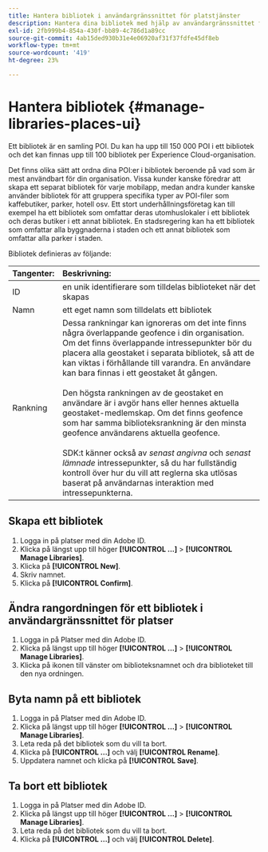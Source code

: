 ```yaml
---
title: Hantera bibliotek i användargränssnittet för platstjänster
description: Hantera dina bibliotek med hjälp av användargränssnittet för platstjänster.
exl-id: 2fb999b4-854a-430f-bb89-4c786d1a89cc
source-git-commit: 4ab15ded930b31e4e06920af31f37fdfe45df8eb
workflow-type: tm+mt
source-wordcount: '419'
ht-degree: 23%

---
```


# Hantera bibliotek {#manage-libraries-places-ui}

Ett bibliotek är en samling POI. Du kan ha upp till 150 000 POI i ett bibliotek och det kan finnas upp till 100 bibliotek per Experience Cloud-organisation.

Det finns olika sätt att ordna dina POI:er i bibliotek beroende på vad som är mest användbart för din organisation. Vissa kunder kanske föredrar att skapa ett separat bibliotek för varje mobilapp, medan andra kunder kanske använder bibliotek för att gruppera specifika typer av POI-filer som kaffebutiker, parker, hotell osv. Ett stort underhållningsföretag kan till exempel ha ett bibliotek som omfattar deras utomhuslokaler i ett bibliotek och deras butiker i ett annat bibliotek. En stadsregering kan ha ett bibliotek som omfattar alla byggnaderna i staden och ett annat bibliotek som omfattar alla parker i staden.

Bibliotek definieras av följande:

| Tangenter: | Beskrivning: |
| :--- | :--- |
| ID | en unik identifierare som tilldelas biblioteket när det skapas |
| Namn | ett eget namn som tilldelats ett bibliotek |
| Rankning | Dessa rankningar kan ignoreras om det inte finns några överlappande geofence i din organisation. Om det finns överlappande intressepunkter bör du placera alla geostaket i separata bibliotek, så att de kan viktas i förhållande till varandra. En användare kan bara finnas i ett geostaket åt gången. <br><br>Den högsta rankningen av de geostaket en användare är i avgör hans eller hennes aktuella geostaket-medlemskap. Om det finns geofence som har samma biblioteksrankning är den minsta geofence användarens aktuella geofence. <br><br>SDK:t känner också av *senast angivna* och *senast lämnade* intressepunkter, så du har fullständig kontroll över hur du vill att reglerna ska utlösas baserat på användarnas interaktion med intressepunkterna. |

## Skapa ett bibliotek

1. Logga in på platser med din Adobe ID.
1. Klicka på längst upp till höger **[!UICONTROL ...]**  > **[!UICONTROL Manage Libraries]**.
1. Klicka på **[!UICONTROL New]**.
1. Skriv namnet.
1. Klicka på **[!UICONTROL Confirm]**.

## Ändra rangordningen för ett bibliotek i användargränssnittet för platser

1. Logga in på Platser med din Adobe ID.
1. Klicka på längst upp till höger **[!UICONTROL ...]**  > **[!UICONTROL Manage Libraries]**.
1. Klicka på ikonen till vänster om biblioteksnamnet och dra biblioteket till den nya ordningen.

## Byta namn på ett bibliotek

1. Logga in på Platser med din Adobe ID.
1. Klicka på längst upp till höger **[!UICONTROL ...]** > **[!UICONTROL Manage Libraries]**.
1. Leta reda på det bibliotek som du vill ta bort.
1. Klicka på **[!UICONTROL ...]** och välj **[!UICONTROL Rename]**.
1. Uppdatera namnet och klicka på **[!UICONTROL Save]**.

## Ta bort ett bibliotek

1. Logga in på Platser med din Adobe ID.
1. Klicka på längst upp till höger **[!UICONTROL ...]** > **[!UICONTROL Manage Libraries]**.
1. Leta reda på det bibliotek som du vill ta bort.
1. Klicka på **[!UICONTROL ...]** och välj **[!UICONTROL Delete]**.
